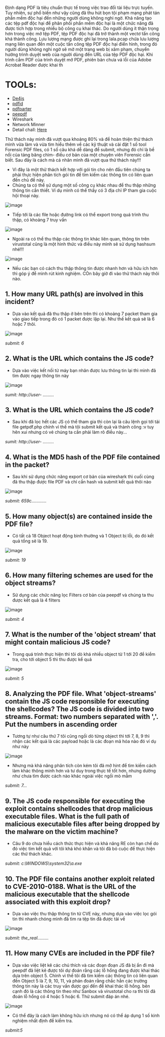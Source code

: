 Định dạng PDF là tiêu chuẩn thực tế trong việc trao đổi tài liệu trực tuyến. Tuy nhiên, sự phổ biến như vậy cũng đã thu hút bọn tội phạm mạng phát tán phần mềm độc hại đến những người dùng không nghi ngờ. Khả năng tạo các tệp pdf độc hại để phân phối phần mềm độc hại là một chức năng đã được tích hợp trong nhiều bộ công cụ khai thác. Do người dùng ít thận trọng hơn trong việc mở tệp PDF, tệp PDF độc hại đã trở thành một vectơ tấn công khá thành công. Lưu lượng mạng được ghi lại trong lala.pcap chứa lưu lượng mạng liên quan đến một cuộc tấn công tệp PDF độc hại điển hình, trong đó người dùng không nghi ngờ sẽ mở một trang web bị xâm phạm, chuyển hướng trình duyệt web của người dùng đến URL của tệp PDF độc hại. Khi trình cắm PDF của trình duyệt mở PDF, phiên bản chưa vá lỗi của Adobe Acrobat Reader được khai th

# TOOLs:
- [De4js](https://lelinhtinh.github.io/de4js/)
- [pdfid](https://github.com/Rafiot/pdfid)
- [pdfparter](https://github.com/smalot/pdfparser)
- [peepdf](https://github.com/jesparza/peepdf)
- Wireshark
- Network Minner
- Detail chall: [Here](https://cyberdefenders.org/blueteam-ctf-challenges/47)

Thử thách này mình đã vượt qua khoảng 80% và để hoàn thiện thử thách mình vừa làm và vừa tìm hiểu thêm về các kỹ thuật và cài đặt 1 số tool Forensic PDF files, có 1 số câu khá dễ dàng để submit, nhưng đó chỉ là bề nổi của tảng băng chìm- điều cơ bản của một chuyên viên Forensic cần biết. Sau đây là cách mà cá nhân mình đã vượt qua thử thách này!!!

- Vì đây là một thử thách kết hợp với gói tin cho nên đầu tiên chúng ta phải thực hiện phân tích gói tin để tìm kiếm các thông tin có liên quan đến chủ đề này. 
- Chúng ta có thể sử dụng một số công cụ khác nhau để thu thập những thông tin cần thiết. Ví dụ mình có thể thấy có 3 địa chỉ IP tham gia cuộc hội thoại này.

![image](https://user-images.githubusercontent.com/42565778/191223643-f7123561-8e9b-4932-8fcd-ad90e3e70617.png)

- Tiếp tới là các file hoặc đường link có thể export trong quá trình thu thập, có khoảng 7 truy vấn

![image](https://user-images.githubusercontent.com/42565778/191223772-c9cb006d-d8a5-462b-8ba3-bfc06f10433c.png)

- Ngoài ra có thể thu thập các thông tin khác liên quan, thông tin trên virustotal cũng là một hình thức và điều này mình sẽ sử dụng hashsum nhé!!!

![image](https://user-images.githubusercontent.com/42565778/191224015-97660419-ae0d-4e73-bf1b-928b659a7d12.png)

- Nếu các bạn có cách thu thập thông tin được nhanh hơn và hữu ích hơn thì góp ý để mình rút kinh nghiệm. CÒn bây giờ đi vào thử thách này thôi nào.

## 1. How many URL path(s) are involved in this incident?

- Dựa vào kết quả đã thu thập ở bên trên thì có khoảng 7 packet tham gia vào giao tiếp trong đó có 1 packet được lặp lại. Như thế kết quả sẽ là 6 hoặc 7 thôi.

![image](https://user-images.githubusercontent.com/42565778/191224298-cb136f71-a984-44ad-98b4-d673e9e4bce3.png)

_submit: 6_

## 2. What is the URL which contains the JS code?

- Dựa vào việc kết nối từ máy bạn nhân được lưu thông tin lại thì mình đã tìm được ngay thông tin này 

![image](https://user-images.githubusercontent.com/42565778/191226022-56aeb7e0-12d3-4ded-ab01-e6c0ef966e91.png)

_sumit: http://user- ........._

## 3. What is the URL which contains the JS code?

- Sau khi đã lọc hết các JS có thể tham gia thì còn lại là câu lệnh gọi tới tải file getpdf.php chính vì thế mà tôi submit kết quả và thành công :v tuy hên xui nhưng có vẻ chúng ta cần phải làm rõ điều này...

_sumit: http://user- ........._

## 4. What is the MD5 hash of the PDF file contained in the packet?

- Sau khi sử dụng chức năng export cơ bản của wireshark thì cuối cùng đã thu thập được file PDF và chỉ cần hash và submit kết quả thôi nào

![image](https://user-images.githubusercontent.com/42565778/191225029-1a31744d-78c3-4d48-9141-5de30569310e.png)

_submit: 659c............_

## 5. How many object(s) are contained inside the PDF file?

- Có tất cả 18 Object hoạt động bình thường và 1 Object bị lỗi, do đó kết quả tổng sẽ là 19.

![image](https://user-images.githubusercontent.com/42565778/191435607-82ff6fe4-5736-463d-b2b7-3ecc8fe1d6dc.png)

_submit: 19_

## 6. How many filtering schemes are used for the object streams?

- Sử dụng các chức năng lọc Filters cơ bản của  peepdf và chúng ta thu được kết quả là 4 filters

![image](https://user-images.githubusercontent.com/42565778/191435848-1396e9f3-7caf-4a41-a796-fb45d6f8a8df.png)

_submit: 4_

## 7. What is the number of the 'object stream' that might contain malicious JS code?

- Trong quá trình thực hiện thì tôi dò khá nhiều object từ 1 tới 20 để kiểm tra, cho tới object 5 thì thu được kể quả 

![image](https://user-images.githubusercontent.com/42565778/191436126-e47308fb-01e8-4b57-a2ab-3c83c76efc2b.png)

_submit: 5_

## 8. Analyzing the PDF file. What 'object-streams' contain the JS code responsible for executing the shellcodes? The JS code is divided into two streams. Format: two numbers separated with ','. Put the numbers in ascending order

- Tương tự như câu thứ 7 tôi cũng ngồi dò từng object thì tới 7, 8, 9 thì nhận các kết quả là các payload hoặc là các đoạn mã hóa nào đó ví dụ như này

![image](https://user-images.githubusercontent.com/42565778/191436498-8469e93b-a042-4e97-bc62-1387cd437e6a.png)

- Nhưng mà khả năng phân tích còn kém tôi đã mở hint để tìm kiếm cách làm khác thông minh hơn và tư duy trong thực tế tốt hơn, nhưng dường như chưa tìm được cách nào khác ngoài việc ngồi mò mẫm

_submit: 7..._

## 9. The JS code responsible for executing the exploit contains shellcodes that drop malicious executable files. What is the full path of malicious executable files after being dropped by the malware on the victim machine?

- Câu 9 do chưa hiểu cách thức thực hiện và khả năng RE còn hạn chế do đó việc tìm kết quả với tôi khá khó khăn và tôi đã bỏ cuộc để thực hiện các thử thách khác.

_submit: c:\WINDOWS\system32\a.exe_

## 10. The PDF file contains another exploit related to CVE-2010-0188. What is the URL of the malicious executable that the shellcode associated with this exploit drop?

- Dựa vào việc thu thập thông tin từ CVE này, nhưng dựa vào việc lọc gói tin thì nhanh chóng mình đã tìm ra tệp tin đã được tải về

![image](https://user-images.githubusercontent.com/42565778/191229224-c90585c0-7ea8-4168-81cb-15e7e3734954.png)

_submit: the_real........._

## 11. How many CVEs are included in the PDF file?

- Dựa vào việc liệt kê các chú thích và các đoạn đoạn JS đã bị ẩn đi mà peepdf đã liệt kê được tôi dự đoán rằng các lỗ hổng đang được khai thác dựa trên object 5. Chính vì thế tôi đã tìm kiếm các thông tin có liên quan đến Object 5 là 7, 9, 10, 11, và phán đoán rằng chắc hẳn các trường thông tin này là các truy vấn được gọi đến để khai thác lỗ hổng. bên cạnh đó là các thông tin theo như Sanbox và virustotal cho ra thì tôi đã đoán lỗ hổng có 4 hoặc 5 hoặc 6. Thử submit đáp án nhé.

![image](https://user-images.githubusercontent.com/42565778/191432020-d4c4fb78-dcaa-417f-905b-af1e81ed50dd.png)

- Có thể đây là cách làm không hữu ích nhưng nó có thể áp dụng 1 số kinh nghiệm nhất định để kiểm tra.

_submit:5_

